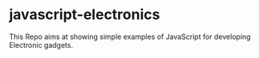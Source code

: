 # javascript-electronics
This Repo aims at showing simple examples of JavaScript for developing Electronic gadgets. 
